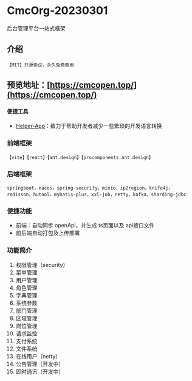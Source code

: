 # CmcOrg-20230301
后台管理平台一站式框架

## 介绍
`【MIT】开源协议，永久免费商用`

## 预览地址：[https://cmcopen.top/](https://cmcopen.top/)

#### 便捷工具
- [Helper-App](https://cmc0.github.io/)：致力于帮助开发者减少一些繁琐的开发语言转换

### 前端框架
`【vite】【react】【ant.design】【procomponents.ant.design】`

### 后端框架
`springboot，nacos，spring-security，minio，ip2region，knife4j，redisson，hutool，mybatis-plus，xxl-job，netty，kafka，sharding-jdbc`

### 便捷功能
- 前端：自动同步 openApi，并生成 ts页面以及 api接口文件
- 前后端自动打包及上传部署

### 功能简介
1. 权限管理（security）
2. 菜单管理
3. 用户管理
4. 角色管理
5. 字典管理
6. 系统参数
7. 部门管理
8. 区域管理
9. 岗位管理
10. 请求监控
11. 支付系统
12. 文件系统
13. 在线用户（netty）
14. 公告管理（开发中）
15. 即时通讯（开发中）
